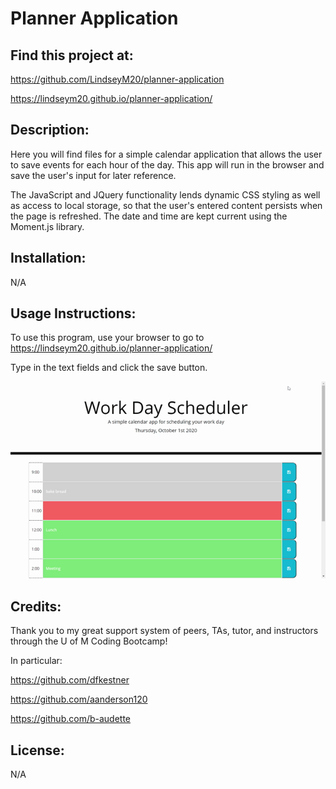 # Planner Application


## Find this project at: 

https://github.com/LindseyM20/planner-application

https://lindseym20.github.io/planner-application/



## Description:

Here you will find files for a simple calendar application that allows the user to save events for each hour of the day. This app will run in the browser and save the user's input for later reference.

The JavaScript and JQuery functionality lends dynamic CSS styling as well as access to local storage, so that the user's entered content persists when the page is refreshed. The date and time are kept current using the Moment.js library.


## Installation:

N/A


## Usage Instructions:

To use this program, use your browser to go to https://lindseym20.github.io/planner-application/

Type in the text fields and click the save button. 

![Day Planner in Browser](./assets/planner.gif)


## Credits:

Thank you to my great support system of peers, TAs, tutor, and instructors through the U of M Coding Bootcamp!

In particular:

https://github.com/dfkestner

https://github.com/aanderson120

https://github.com/b-audette

## License:

N/A

